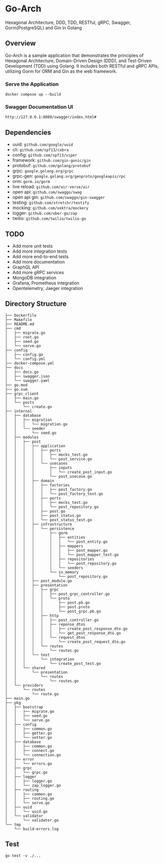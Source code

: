 # Go-Arch
Hexagonal Architecture, DDD, TDD, RESTful, gRPC, Swagger, Gorm(PostgreSQL) and Gin in Golang

## Overview
Go-Arch is a sample application that demonstrates the principles of Hexagonal Architecture, Domain-Driven Design (DDD), and Test-Driven Development (TDD) using Golang. It includes both RESTful and gRPC APIs, utilizing Gorm for ORM and Gin as the web framework.

### Serve the Application
`docker compose up --build`

### Swagger Documentation UI
`http://127.0.0.1:8080/swagger/index.html#`

## Dependencies
- uuid: `github.com/google/uuid`
- cli: `github.com/spf13/cobra`
- config: `github.com/spf13/viper`
- framework: `github.com/gin-gonic/gin`
- protobuf: `github.com/golang/protobuf`
- grpc: `google.golang.org/grpc`
- grpc-gen: `google.golang.org/genproto/googleapis/rpc`
- orm: `gorm.io/gorm`
- live reload: `github.com/air-verse/air`
- open api: `github.com/swaggo/swag`
- open api gin: `github.com/swaggo/gin-swagger`
- testing: `github.com/stretchr/testify`
- mocking: `github.com/vektra/mockery`
- logger: `github.com/uber-go/zap`
- twilio: `github.com/twilio/twilio-go`


## TODO
- Add more unit tests
- Add more integration tests
- Add more end-to-end tests
- Add more documentation
- GraphQL API
- Add more gRPC services
- MongoDB integration
- Grafana, Prometheus integration
- Opentelemetry, Jaeger integration

## Directory Structure
```
├── Dockerfile
├── Makefile
├── README.md
├── cmd
│   ├── migrate.go
│   ├── root.go
│   ├── seed.go
│   └── serve.go
├── config
│   ├── config.go
│   └── config.yml
├── docker-compose.yml
├── docs
│   ├── docs.go
│   ├── swagger.json
│   └── swagger.yaml
├── go.mod
├── go.sum
├── grpc_client
│   ├── main.go
│   └── posts
│       └── create.go
├── internal
│   ├── database
│   │   ├── migration
│   │   │   └── migration.go
│   │   └── seeder
│   │       └── seed.go
│   ├── modules
│   │   ├── post
│   │   │   ├── application
│   │   │   │   ├── ports
│   │   │   │   │   ├── mocks_test.go
│   │   │   │   │   └── post_service.go
│   │   │   │   └── usecases
│   │   │   │       ├── inputs
│   │   │   │       │   └── create_post_input.go
│   │   │   │       └── post_usecase.go
│   │   │   ├── domain
│   │   │   │   ├── factories
│   │   │   │   │   ├── post_factory.go
│   │   │   │   │   └── post_factory_test.go
│   │   │   │   ├── ports
│   │   │   │   │   ├── mocks_test.go
│   │   │   │   │   └── post_repository.go
│   │   │   │   ├── post.go
│   │   │   │   ├── post_status.go
│   │   │   │   └── post_status_test.go
│   │   │   ├── infrastructure
│   │   │   │   └── persistence
│   │   │   │       ├── gorm
│   │   │   │       │   ├── entities
│   │   │   │       │   │   └── post_entity.go
│   │   │   │       │   ├── mappers
│   │   │   │       │   │   ├── post_mapper.go
│   │   │   │       │   │   └── post_mapper_test.go
│   │   │   │       │   ├── repositories
│   │   │   │       │   │   └── post_repository.go
│   │   │   │       │   └── seeders
│   │   │   │       └── in_memory
│   │   │   │           └── post_repository.go
│   │   │   ├── post_module.go
│   │   │   ├── presentation
│   │   │   │   ├── grpc
│   │   │   │   │   ├── post_grpc_controller.go
│   │   │   │   │   └── proto
│   │   │   │   │       ├── post.pb.go
│   │   │   │   │       ├── post.proto
│   │   │   │   │       └── post_grpc.pb.go
│   │   │   │   ├── http
│   │   │   │   │   ├── post_controller.go
│   │   │   │   │   ├── reponse_dtos
│   │   │   │   │   │   ├── create_post_response_dto.go
│   │   │   │   │   │   └── get_post_response_dto.go
│   │   │   │   │   └── request_dtos
│   │   │   │   │       └── create_post_request_dto.go
│   │   │   │   └── routes
│   │   │   │       └── routes.go
│   │   │   └── test
│   │   │       └── integration
│   │   │           └── create_post_test.go
│   │   └── shared
│   │       └── presentation
│   │           └── routes
│   │               └── routes.go
│   └── providers
│       └── routes
│           └── route.go
├── main.go
├── pkg
│   ├── bootstrap
│   │   ├── migrate.go
│   │   ├── seed.go
│   │   └── serve.go
│   ├── config
│   │   ├── common.go
│   │   ├── getter.go
│   │   └── setter.go
│   ├── database
│   │   ├── common.go
│   │   ├── connect.go
│   │   └── connection.go
│   ├── error
│   │   └── errors.go
│   ├── grpc
│   │   └── grpc.go
│   ├── logger
│   │   ├── logger.go
│   │   └── zap_logger.go
│   ├── routing
│   │   ├── common.go
│   │   ├── routing.go
│   │   └── serve.go
│   ├── uuid
│   │   └── uuid.go
│   └── validator
│       └── validator.go
└── tmp
    └── build-errors.log
```


## Test
`go test -v ./...`
